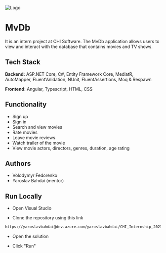 
![Logo](https://i.ibb.co/4NV1YRM/banner.png)


# MvDb

It is an intern project at CHI Software. The MvDb application allows users to view and interact with the database that contains movies and TV shows.


## Tech Stack

**Backend:** ASP.NET Core, C#, Entity Framework Core, MediatR, AutoMapper, FluentValidation, NUnit, FluentAssertions, Moq & Respawn

**Frontend:** Angular, Typescript, HTML, CSS
## Functionality

- Sign up
- Sign in
- Search and view movies
- Rate movies
- Leave movie reviews
- Watch trailer of the movie
- View movie actors, directors, genres, duration, age rating


## Authors

- Volodymyr Fedorenko
- Yaroslav Bahdai (mentor)


## Run Locally

- Open Visual Studio

- Clone the repository using this link

```bash
https://yaroslavbahdai@dev.azure.com/yaroslavbahdai/CHI_Internship_2023_Volodymyr_Fedorenko/_git/CHI_Internship_2023_Volodymyr_Fedorenko
```

- Open the solution

- Click "Run"

